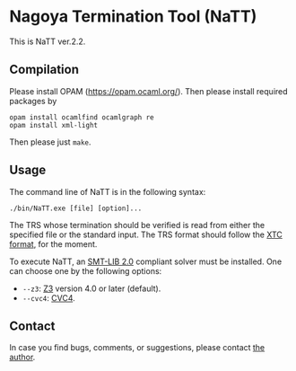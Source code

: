 Nagoya Termination Tool (NaTT)
=============================================

This is NaTT ver.2.2.

## Compilation ##

Please install OPAM (https://opam.ocaml.org/). Then please install required packages by
```
opam install ocamlfind ocamlgraph re
opam install xml-light
```
Then please just `make`.

## Usage ##

The command line of NaTT is in the following syntax:
```
./bin/NaTT.exe [file] [option]...
```
The TRS whose termination should be verified is read from either the specified file or the standard input.
The TRS format should follow the [XTC format](https://github.com/TermCOMP/TPDB/blob/master/xml/xtc.xsd), for the moment.

To execute NaTT, an [SMT-LIB 2.0](http://smtlib.org) compliant solver must be installed. One can choose one by the following options:
* `--z3`: [Z3](https://github.com/Z3Prover/z3) version 4.0 or later (default).
* `--cvc4`: [CVC4](https://cvc4.github.io/).

## Contact ##
In case you find bugs, comments, or suggestions, please contact [the author](https://akihisayamada.github.io/).
